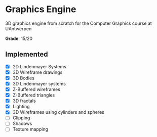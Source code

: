 # Graphics Engine
3D graphics engine from scratch for the Computer Graphics course at UAntwerpen

__Grade__: 15/20

## Implemented

- [x] 2D Lindenmayer Systems
- [x] 3D Wireframe drawings
- [x] 3D Bodies
- [x] 3D Lindenmayer systems
- [x] Z-Buffered wireframes
- [x] Z-Buffered triangles
- [x] 3D fractals
- [x] Lighting
- [x] 3D Wireframes using cylinders and spheres
- [ ] Clipping
- [ ] Shadows
- [ ] Texture mapping
